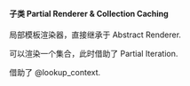 #### 子类 Partial Renderer & Collection Caching

局部模板渲染器，直接继承于 Abstract Renderer.

可以渲染一个集合，此时借助了 Partial Iteration.

借助了 @lookup_context.
